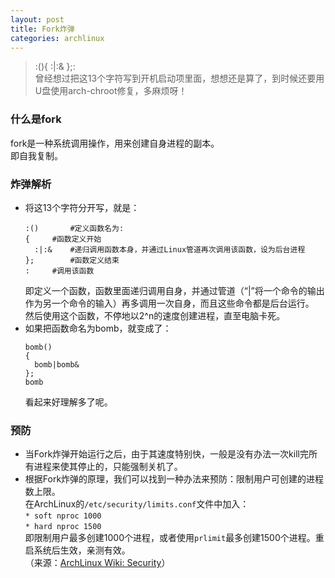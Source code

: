```yaml
---
layout: post
title: Fork炸弹
categories: archlinux
---
```


> :(){ :\|:& };:  
> 曾经想过把这13个字符写到开机启动项里面，想想还是算了，到时候还要用U盘使用arch-chroot修复，多麻烦呀！

<!-- more -->

### 什么是fork
fork是一种系统调用操作，用来创建自身进程的副本。  
即自我复制。  

### 炸弹解析
* 将这13个字符分开写，就是：  
  ```
  :()		#定义函数名为:
  {		#函数定义开始
	:|:&	#递归调用函数本身，并通过Linux管道再次调用该函数，设为后台进程
  };		#函数定义结束
  :		#调用该函数
  ```
  即定义一个函数，函数里面递归调用自身，并通过管道（“|”将一个命令的输出作为另一个命令的输入）再多调用一次自身，而且这些命令都是后台运行。  
  然后使用这个函数，不停地以2^n的速度创建进程，直至电脑卡死。  
* 如果把函数命名为bomb，就变成了：  
  ```
  bomb()
  {
	bomb|bomb&
  };
  bomb
  ```
  看起来好理解多了呢。

### 预防
* 当Fork炸弹开始运行之后，由于其速度特别快，一般是没有办法一次kill完所有进程来使其停止的，只能强制关机了。  
* 根据Fork炸弹的原理，我们可以找到一种办法来预防：限制用户可创建的进程数上限。  
  在ArchLinux的`/etc/security/limits.conf`文件中加入：  
  `* soft nproc 1000`  
  `* hard nproc 1500`  
  即限制用户最多创建1000个进程，或者使用`prlimit`最多创建1500个进程。重启系统后生效，亲测有效。  
  （来源：[ArchLinux Wiki: Security](https://wiki.archlinux.org/index.php/Security#Limit_amount_of_processes)）
